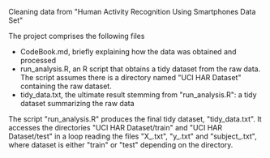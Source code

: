 Cleaning data from "Human Activity Recognition Using Smartphones Data Set"

The project comprises the following files

* CodeBook.md, briefly explaining how the data was obtained and processed
* run_analysis.R, an R script that obtains a tidy dataset from the raw data. The script assumes there is a directory named "UCI HAR Dataset" containing the raw dataset.
* tidy_data.txt, the ultimate result stemming from "run_analysis.R": a tidy dataset summarizing the raw data

The script "run_analysis.R" produces the final tidy dataset, "tidy_data.txt". It accesses the directories "UCI HAR Dataset/train" and "UCI HAR Dataset/test" in a loop reading the files "X_<dataset>.txt", "y_<dataset>.txt" and "subject_<dataset>.txt", where dataset is either "train" or "test" depending on the directory.